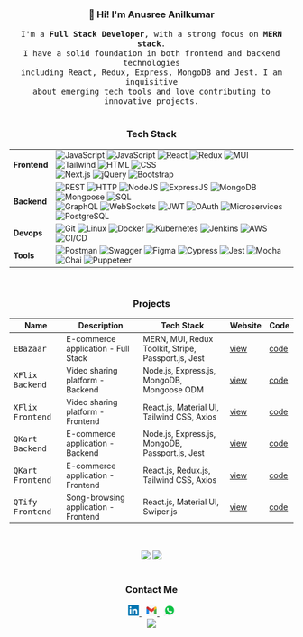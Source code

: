 <div align="center">
<h3>👋 Hi! I'm Anusree Anilkumar</h3>
 <samp>I'm a <strong>Full Stack Developer</strong>, with a strong focus on <strong>MERN stack</strong>. <br>
  I have a solid foundation in both frontend and backend technologies <br> including React, Redux, Express, MongoDB and Jest. 
  I am inquisitive <br> about emerging tech tools and love contributing to innovative projects.</samp>

 <br>
<br>
 <h3>Tech Stack</h3>

 <table >
  <tbody>
   <tr>
    <td><strong>Frontend</strong></td>
    <td>
<img src="https://img.shields.io/badge/-JavaScript-f0f0f0?logo=javascript&logoColor=yellow&style=flat-square&color=f0f0f0" alt="JavaScript">
<img src="https://img.shields.io/badge/-TypeScript-f0f0f0?logo=typescript&style=flat-square&color=f0f0f0" alt="JavaScript">
<img src="https://img.shields.io/badge/-React-f0f0f0?logo=react&logoColor=blue&style=flat-square&color=f0f0f0" alt="React">
<img src="https://img.shields.io/badge/-Redux-f0f0f0?logo=redux&logoColor=purple&style=flat-square&color=f0f0f0" alt="Redux">
<img src="https://img.shields.io/badge/-MUI-f0f0f0?logo=mui&logoColor=default&style=flat-square&color=f0f0f0" alt="MUI">
<img src="https://img.shields.io/badge/-Tailwind-f0f0f0?logo=tailwindcss&logoColor=default&style=flat-square&color=f0f0f0" alt="Tailwind">
     <img src="https://img.shields.io/badge/-HTML-f0f0f0?logo=html5&logoColor=default&style=flat-square&color=f0f0f0" alt="HTML">
<img src="https://img.shields.io/badge/-CSS-f0f0f0?logo=css3&logoColor=blue&style=flat-square&color=f0f0f0" alt="CSS">
     <br>
     <img src="https://img.shields.io/badge/-Next.js-f0f0f0?logo=next.js&logoColor=black&style=flat-square&color=f0f0f0" alt="Next.js">
<img src="https://img.shields.io/badge/-jQuery-f0f0f0?logo=jquery&logoColor=blue&style=flat-square&color=f0f0f0" alt="jQuery">
<img src="https://img.shields.io/badge/-Bootstrap-f0f0f0?logo=bootstrap&logoColor=default&style=flat-square&color=f0f0f0" alt="Bootstrap">
</td>
   </tr>
     <tr>
    <td><strong>Backend</strong></td>
      <td>
       <img src="https://img.shields.io/badge/-REST-f0f0f0?logo=rest&logoColor=default&style=flat-square&color=f0f0f0" alt="REST">
<img src="https://img.shields.io/badge/-HTTP-f0f0f0?logo=http&logoColor=default&style=flat-square&color=f0f0f0" alt="HTTP">
       <img src="https://img.shields.io/badge/-Node.js-f0f0f0?logo=node.js&style=flat-square&color=f0f0f0" alt="NodeJS">
<img src="https://img.shields.io/badge/-Express.js-f0f0f0?logo=express&logoColor=black&style=flat-square&color=f0f0f0" alt="ExpressJS">
<img src="https://img.shields.io/badge/-MongoDB-f0f0f0?logo=mongodb&style=flat-square&color=f0f0f0" alt="MongoDB">
<img src="https://img.shields.io/badge/-Mongoose-f0f0f0?logo=mongoose&logoColor=red&style=flat-square&color=f0f0f0" alt="Mongoose">
<img src="https://img.shields.io/badge/-SQL-f0f0f0?logo=postgresql&style=flat-square&color=f0f0f0" alt="SQL">
       <br>
       <img src="https://img.shields.io/badge/-GraphQL-f0f0f0?logo=graphql&logoColor=magenta&style=flat-square&color=f0f0f0" alt="GraphQL">
<img src="https://img.shields.io/badge/-WebSockets-f0f0f0?logo=websockets&style=flat-square&color=f0f0f0" alt="WebSockets">
<img src="https://img.shields.io/badge/-JWT-f0f0f0?logo=json-web-tokens&logoColor=orange&style=flat-square&color=f0f0f0" alt="JWT">
<img src="https://img.shields.io/badge/-OAuth-f0f0f0?logo=oauth&style=flat-square&color=f0f0f0" alt="OAuth">
<img src="https://img.shields.io/badge/-Microservices-f0f0f0?logo=docker&style=flat-square&color=f0f0f0" alt="Microservices">
<img src="https://img.shields.io/badge/-PostgreSQL-f0f0f0?logo=postgresql&style=flat-square&color=f0f0f0" alt="PostgreSQL">

</td>
   </tr>
     <tr>
    <td><strong>Devops</strong></td>
      <td><img src="https://img.shields.io/badge/-Git-f0f0f0?logo=git&logoColor=default&style=flat-square&color=f0f0f0" alt="Git">
<img src="https://img.shields.io/badge/-Linux-f0f0f0?logo=linux&logoColor=black&style=flat-square&color=f0f0f0" alt="Linux">
       <img src="https://img.shields.io/badge/-Docker-f0f0f0?logo=docker&style=flat-square&color=f0f0f0" alt="Docker">
<img src="https://img.shields.io/badge/-Kubernetes-f0f0f0?logo=kubernetes&style=flat-square&color=f0f0f0" alt="Kubernetes">
<img src="https://img.shields.io/badge/-Jenkins-f0f0f0?logo=jenkins&style=flat-square&color=f0f0f0" alt="Jenkins">
<img src="https://img.shields.io/badge/-AWS-f0f0f0?logo=amazonaws&style=flat-square&color=f0f0f0" alt="AWS">
<img src="https://img.shields.io/badge/-CI/CD-f0f0f0?logo=jenkins&style=flat-square&color=f0f0f0" alt="CI/CD">

</td>
   </tr>
     <tr>
    <td><strong>Tools</strong></td>
      <td><img src="https://img.shields.io/badge/-Postman-f0f0f0?logo=postman&logoColor=default&style=flat-square&color=f0f0f0" alt="Postman">
       <img src="https://img.shields.io/badge/-Swagger-f0f0f0?logo=swagger&logoColor=black&style=flat-square&color=f0f0f0" alt="Swagger">
<img src="https://img.shields.io/badge/-Figma-f0f0f0?logo=figma&style=flat-square&color=f0f0f0" alt="Figma">
<img src="https://img.shields.io/badge/-Cypress-f0f0f0?logo=cypress&logoColor=green&style=flat-square&color=f0f0f0" alt="Cypress">
<img src="https://img.shields.io/badge/-Jest-f0f0f0?logo=jest&logoColor=red&style=flat-square&color=f0f0f0" alt="Jest">
<img src="https://img.shields.io/badge/-Mocha-f0f0f0?logo=mocha&logoColor=yellow&style=flat-square&color=f0f0f0" alt="Mocha">
<img src="https://img.shields.io/badge/-Chai-f0f0f0?logo=chai&logoColor=orange&style=flat-square&color=f0f0f0" alt="Chai">
<img src="https://img.shields.io/badge/-Puppeteer-f0f0f0?logo=puppeteer&logoColor=blue&style=flat-square&color=f0f0f0" alt="Puppeteer">

</td>
   </tr>
  </tbody>
 </table>

<br>
<h3>Projects</h3>

| Name | Description | Tech Stack | Website | Code |
|------|-------------|------------|---------|------|
| <samp>EBazaar</samp> | E-commerce application - Full Stack | MERN, MUI, Redux Toolkit, Stripe, Passport.js, Jest | <a href="https://ebazar-a2pa.onrender.com" target='_blank' rel="noreferrer">view</a> | <a href="https://github.com/Anusree6154s/ebazar" target='_blank' rel="noreferrer">code</a> |
| <samp>XFlix Backend</samp> | Video sharing platform - Backend | Node.js, Express.js, MongoDB, Mongoose ODM | <a href="https://documenter.getpostman.com/view/33572999/2sAY55ZxeS" target='_blank' rel="noreferrer" >view</a> | <a href="https://github.com/Anusree6154s/xflix-backend" target='_blank' rel="noreferrer" >code</a> |
| <samp>XFlix Frontend</samp> | Video sharing platform - Frontend | React.js, Material UI, Tailwind CSS, Axios | <a href="https://xflix-frontend-hazel.vercel.app/" target='_blank' rel="noreferrer" >view</a> | <a href="https://github.com/Anusree6154s/xflix-frontend" target='_blank' rel="noreferrer" >code</a> |
| <samp>QKart Backend</samp> | E-commerce application - Backend | Node.js, Express.js, MongoDB, Passport.js, Jest | <a href="https://qkart-backend-2-jlz8.onrender.com/v1/swagger/docs" target='_blank' rel="noreferrer">view</a> | <a href="https://github.com/Anusree6154s/qkart-backend-2" target='_blank' rel="noreferrer">code</a> |
| <samp>QKart Frontend</samp> | E-commerce application - Frontend | React.js, Redux.js, Tailwind CSS, Axios | <a href="https://anilkumaranusree113-me-qkart-frontend-v2-1v7k15h9c.vercel.app/" target='_blank' rel="noreferrer">view</a> | <a href="https://github.com/Anusree6154s/qkart-backend" target='_blank' rel="noreferrer">code</a> |
| <samp>QTify Frontend</samp> | Song-browsing application - Frontend | React.js, Material UI, Swiper.js | <a href="https://qtify-ten-gamma.vercel.app/" target='_blank' rel="noreferrer">view</a> | <a href="https://github.com/Anusree6154s/qtify-frontend" target='_blank' rel="noreferrer">code</a> |

<br>
<br>

<img src='https://github-readme-stats.vercel.app/api?username=Anusree6154s&hide=stars&show_icons=true' height='150'/>
<img src='https://github-readme-stats.vercel.app/api/top-langs/?username=Anusree6154s&layout=compact' height='150'/>


<br>
<br>
<h3>Contact Me</h3>
 <a href='https://www.linkedin.com/in/anusreeanilkumar1/' target='_blank' rel="noreferrer" ><img  width='20px' src='https://github.com/devicons/devicon/blob/master/icons/linkedin/linkedin-original.svg'/> </a>
  &nbsp;
  <a href='mailto:anilkumar113anusree@gmail.com' target='_blank' rel="noreferrer"><img width='20px' src='https://github.com/tandpfun/skill-icons/blob/main/icons/Gmail-Light.svg'/> </a>
   &nbsp;
  <a href='https://wa.me/919699973230' target='_blank' rel="noreferrer"><img width='20px' src='https://github.com/appicons/Whatsapp/blob/master/icons/whatsapp_194x194.png'/> </a>
  <br>
<img src='https://github.com/user-attachments/assets/da07fbfe-0041-46f1-a2a3-10549996e9a2' width='150' align='center'/>
</div>

